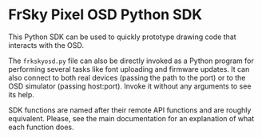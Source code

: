 FrSky Pixel OSD Python SDK
==========================

This Python SDK can be used to quickly prototype drawing code that
interacts with the OSD.

The `frkskyosd.py` file can also be directly invoked as a Python
program for performing several tasks like font uploading and
firmware updates. It can also connect to both real devices (passing
the path to the port) or to the OSD simulator (passing host:port).
Invoke it without any arguments to see its help.

SDK functions are named after their remote API functions and are
roughly equivalent. Please, see the main documentation for an
explanation of what each function does.
